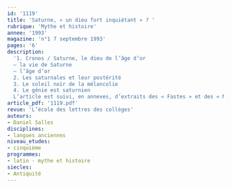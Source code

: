 ```yaml
---
id: '1119'
title: 'Saturne, « un dieu fort inquiétant » ? '
rubrique: 'Mythe et histoire'
annee: '1993'
magazine: 'n°1 7 septembre 1993'
pages: '6'
description: 
  '1. Cronos / Saturne, le dieu de l’âge d’or
  – la vie de Saturne
  – l’âge d’or
  2. Les saturnales et leur postérité
  3. Le soleil noir de la mélancolie
  4. Le génie est saturnien
  L’article est suivi, en annexes, d’extraits des « Fastes » et des « Métamorphoses », d’Ovide, et du poème dédicace des « Poèmes saturniens », de Verlaine.'
article_pdf: '1119.pdf'
revue: 'L’école des lettres des collèges'
auteurs:
- Daniel Salles
disciplines:
- langues anciennes
niveau_etudes:
- cinquième
programmes:
- latin - mythe et histoire
siecles:
- Antiquité
---
```

